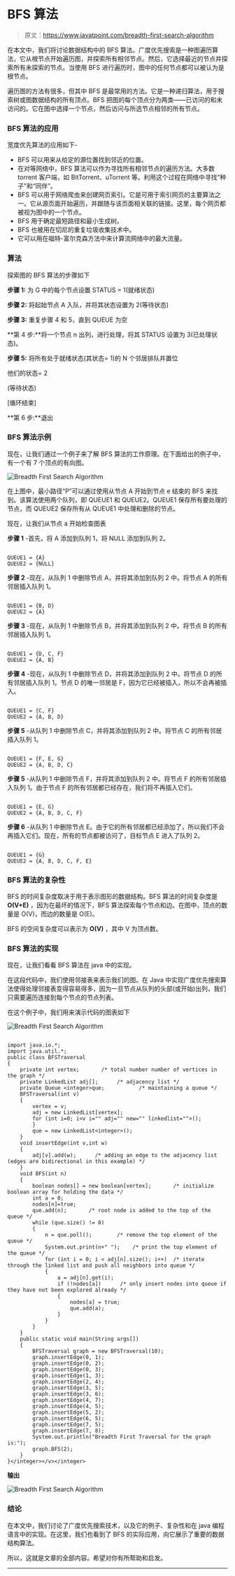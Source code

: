 # BFS 算法

> 原文：<https://www.javatpoint.com/breadth-first-search-algorithm>

在本文中，我们将讨论数据结构中的 BFS 算法。广度优先搜索是一种图遍历算法，它从根节点开始遍历图，并探索所有相邻节点。然后，它选择最近的节点并探索所有未探索的节点。当使用 BFS 进行遍历时，图中的任何节点都可以被认为是根节点。

遍历图的方法有很多，但其中 BFS 是最常用的方法。它是一种递归算法，用于搜索树或图数据结构的所有顶点。BFS 把图的每个顶点分为两类——已访问的和未访问的。它在图中选择一个节点，然后访问与所选节点相邻的所有节点。

### BFS 算法的应用

宽度优先算法的应用如下-

*   BFS 可以用来从给定的源位置找到邻近的位置。
*   在对等网络中，BFS 算法可以作为寻找所有相邻节点的遍历方法。大多数 torrent 客户端，如 BitTorrent、uTorrent 等。利用这个过程在网络中寻找“种子”和“同伴”。
*   BFS 可以用于网络爬虫来创建网页索引。它是可用于索引网页的主要算法之一。它从源页面开始遍历，并跟随与该页面相关联的链接。这里，每个网页都被视为图中的一个节点。
*   BFS 用于确定最短路径和最小生成树。
*   BFS 也被用在切尼的重复垃圾收集技术中。
*   它可以用在福特-富尔克森方法中来计算流网络中的最大流量。

### 算法

探索图的 BFS 算法的步骤如下

**步骤 1:** 为 G 中的每个节点设置 STATUS = 1(就绪状态)

**步骤 2:** 将起始节点 A 入队，并将其状态设置为 2(等待状态)

**步骤 3:** 重复步骤 4 和 5，直到 QUEUE 为空

**第 4 步:**将一个节点 n 出列，进行处理，将其 STATUS 设置为 3(已处理状态)。

**步骤 5:** 将所有处于就绪状态(其状态= 1)的 N 个邻居排队并置位

他们的状态= 2

(等待状态)

[循环结束]

**第 6 步:**退出

### BFS 算法示例

现在，让我们通过一个例子来了解 BFS 算法的工作原理。在下面给出的例子中，有一个有 7 个顶点的有向图。

![Breadth First Search Algorithm](img/8df8513cec3b0c029759dacd45332344.png)

在上图中，最小路径“P”可以通过使用从节点 A 开始到节点 e 结束的 BFS 来找到。该算法使用两个队列，即 QUEUE1 和 QUEUE2。QUEUE1 保存所有要处理的节点，而 QUEUE2 保存所有从 QUEUE1 中处理和删除的节点。

现在，让我们从节点 a 开始检查图表

**步骤 1** -首先，将 A 添加到队列 1，将 NULL 添加到队列 2。

```

QUEUE1 = {A}  
QUEUE2 = {NULL}  

```

**步骤 2** -现在，从队列 1 中删除节点 A，并将其添加到队列 2 中。将节点 A 的所有邻居插入队列 1。

```

QUEUE1 = {B, D}  
QUEUE2 = {A}

```

**步骤 3** -现在，从队列 1 中删除节点 B，并将其添加到队列 2 中。将节点 B 的所有邻居插入队列 1。

```

QUEUE1 = {D, C, F}  
QUEUE2 = {A, B}

```

**步骤 4** -现在，从队列 1 中删除节点 D，并将其添加到队列 2 中。将节点 D 的所有邻居插入队列 1。节点 D 的唯一邻居是 F，因为它已经被插入，所以不会再被插入。

```

QUEUE1 = {C, F}  
QUEUE2 = {A, B, D}

```

**步骤 5** -从队列 1 中删除节点 C，并将其添加到队列 2 中。将节点 C 的所有邻居插入队列 1。

```

QUEUE1 = {F, E, G}  
QUEUE2 = {A, B, D, C}

```

**步骤 5** -从队列 1 中删除节点 F，并将其添加到队列 2 中。将节点 F 的所有邻居插入队列 1。由于节点 F 的所有邻居都已经存在，我们将不再插入它们。

```

QUEUE1 = {E, G}  
QUEUE2 = {A, B, D, C, F}

```

**步骤 6** -从队列 1 中删除节点 E。由于它的所有邻居都已经添加了，所以我们不会再插入它们。现在，所有的节点都被访问了，目标节点 E 进入了队列 2。

```

QUEUE1 = {G}  
QUEUE2 = {A, B, D, C, F, E}

```

### BFS 算法的复杂性

BFS 的时间复杂度取决于用于表示图形的数据结构。BFS 算法的时间复杂度是 **O(V+E)** ，因为在最坏的情况下，BFS 算法探索每个节点和边。在图中，顶点的数量是 O(V)，而边的数量是 O(E)。

BFS 的空间复杂度可以表示为 **O(V)** ，其中 V 为顶点数。

### BFS 算法的实现

现在，让我们看看 BFS 算法在 java 中的实现。

在这段代码中，我们使用邻接表来表示我们的图。在 Java 中实现广度优先搜索算法使得处理邻接表变得容易得多，因为一旦节点从队列的头部(或开始)出列，我们只需要遍历连接到每个节点的节点列表。

在这个例子中，我们用来演示代码的图表如下

![Breadth First Search Algorithm](img/5097d37f79b7d44afee5ec39e1f5054e.png)

```

import java.io.*;  
import java.util.*;  
public class BFSTraversal  
{  
    private int vertex;       /* total number number of vertices in the graph */  
    private LinkedList adj[];      /* adjacency list */  
    private Queue <integer>que;           /* maintaining a queue */  
    BFSTraversal(int v)  
    {  
        vertex = v;  
        adj = new LinkedList[vertex];  
        for (int i=0; i<v i="" adj="" new="" linkedlist="">();  
        }  
        que = new LinkedList<integer>();  
    }  
    void insertEdge(int v,int w)  
    {  
        adj[v].add(w);      /* adding an edge to the adjacency list (edges are bidirectional in this example) */  
    }  
    void BFS(int n)  
    {  
        boolean nodes[] = new boolean[vertex];       /* initialize boolean array for holding the data */  
        int a = 0;  
        nodes[n]=true;                    
        que.add(n);       /* root node is added to the top of the queue */  
        while (que.size() != 0)  
        {  
            n = que.poll();        /* remove the top element of the queue */   
            System.out.print(n+" ");    /* print the top element of the queue */  
            for (int i = 0; i < adj[n].size(); i++)  /* iterate through the linked list and push all neighbors into queue */  
            {  
                a = adj[n].get(i);  
                if (!nodes[a])      /* only insert nodes into queue if they have not been explored already */  
                {  
                    nodes[a] = true;  
                    que.add(a);  
                }  
            }    
        }  
    }  
    public static void main(String args[])  
    {  
        BFSTraversal graph = new BFSTraversal(10);  
        graph.insertEdge(0, 1);  
        graph.insertEdge(0, 2);  
        graph.insertEdge(0, 3);  
        graph.insertEdge(1, 3);  
        graph.insertEdge(2, 4);
        graph.insertEdge(3, 5);		
        graph.insertEdge(3, 6);  
        graph.insertEdge(4, 7);  
        graph.insertEdge(4, 5);  
        graph.insertEdge(5, 2);  
        graph.insertEdge(6, 5);  
        graph.insertEdge(7, 5);
        graph.insertEdge(7, 8);	
        System.out.println("Breadth First Traversal for the graph is:");  
        graph.BFS(2);  
    }  
}</integer></v></integer> 
```

**输出**

![Breadth First Search Algorithm](img/e77c277abe3290cb683e88767dac71d7.png)

### 结论

在本文中，我们讨论了广度优先搜索技术，以及它的例子、复杂性和在 java 编程语言中的实现。在这里，我们也看到了 BFS 的实际应用，向它展示了重要的数据结构算法。

所以，这就是文章的全部内容。希望对你有所帮助和启发。

* * *